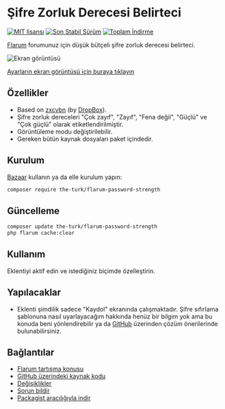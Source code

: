 # Şifre Zorluk Derecesi Belirteci

[![MIT lisansı](https://img.shields.io/badge/license-MIT-blue.svg)](https://github.com/the-turk/flarum-password-strength/blob/master/LICENSE) [![Son Stabil Sürüm](https://img.shields.io/packagist/v/the-turk/flarum-password-strength.svg)](https://packagist.org/packages/the-turk/flarum-password-strength) [![Toplam İndirme](https://img.shields.io/packagist/dt/the-turk/flarum-password-strength.svg)](https://packagist.org/packages/the-turk/flarum-password-strength)

[Flarum](https://github.com/flarum) forumunuz için düşük bütçeli şifre zorluk derecesi belirteci.

![Ekran görüntüsü](https://i.ibb.co/BPfQV2S/SHyjmd-Rvd-I.gif)

[Ayarların ekran görüntüsü için buraya tıklayın](https://i.ibb.co/GtD4Xgt/pw-Strength-Settings.png)

## Özellikler

- Based on [zxcvbn](https://github.com/dropbox/zxcvbn) (by [DropBox](https://github.com/dropbox)).
- Şifre zorluk dereceleri "Çok zayıf", "Zayıf", "Fena değil", "Güçlü" ve "Çok güçlü" olarak etiketlendirilmiştir.
- Görüntüleme modu değiştirilebilir.
- Gereken bütün kaynak dosyaları paket içindedir.

## Kurulum

[Bazaar](https://discuss.flarum.org/d/5151) kullanın ya da elle kurulum yapın:

```bash
composer require the-turk/flarum-password-strength
```

## Güncelleme

```bash
composer update the-turk/flarum-password-strength
php flarum cache:clear
```

## Kullanım

Eklentiyi aktif edin ve istediğiniz biçimde özelleştirin.

## Yapılacaklar

- Eklenti şimdilik sadece "Kaydol" ekranında çalışmaktadır. Şifre sıfırlama şablonuna nasıl uyarlayacağım hakkında henüz bir bilgim yok ama bu konuda beni yönlendirebilir ya da [GitHub](https://github.com/the-turk/flarum-password-strength) üzerinden çözüm önerilerinde bulunabilirsiniz.

## Bağlantılar

- [Flarum tartışma konusu](https://discuss.flarum.org/d/22624-password-strength-indicator)
- [GitHub üzerindeki kaynak kodu](https://github.com/the-turk/flarum-password-strength)
- [Değişiklikler](https://github.com/the-turk/flarum-password-strength/blob/master/CHANGELOG.md)
- [Sorun bildir](https://github.com/the-turk/flarum-password-strength/issues)
- [Packagist aracılığıyla indir](https://packagist.org/packages/the-turk/flarum-password-strength)
